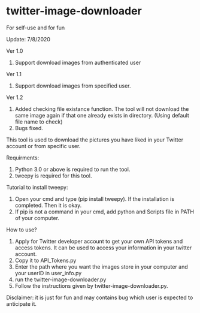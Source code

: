 # twitter-image-downloader
For self-use and for fun

Update: 7/8/2020

Ver 1.0
1.  Support download images from authenticated user

Ver 1.1
1. Support download images from specified user.

Ver 1.2
1. Added checking file existance function. The tool will not download the same image again if that one already exists in directory. (Using default file name to check)
2. Bugs fixed.


This tool is used to download the pictures you have liked in your Twitter account or from specific user.

Requirments:
1. Python 3.0 or above is required to run the tool.
2. tweepy is required for this tool.

Tutorial to install tweepy:
1. Open your cmd and type (pip install tweepy). If the installation is completed. Then it is okay.
2. If pip is not a command in your cmd, add python and Scripts file in PATH of your computer.

How to use?
1.  Apply for Twitter developer account to get your own API tokens and access tokens.
    It can be used to access your information in your twitter account.
2.  Copy it to API_Tokens.py 
3.  Enter the path where you want the images store in your computer and your userID in user_info.py
4.  run the twitter-image-downloader.py
5.  Follow the instructions given by twitter-image-downloader.py.

Disclaimer:
it is just for fun and may contains bug which user is expected to anticipate it.
